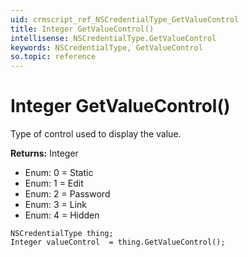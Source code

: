 ```yaml
---
uid: crmscript_ref_NSCredentialType_GetValueControl
title: Integer GetValueControl()
intellisense: NSCredentialType.GetValueControl
keywords: NSCredentialType, GetValueControl
so.topic: reference
---
```


# Integer GetValueControl()

Type of control used to display the value.

**Returns:** Integer

* Enum: 0 = Static
* Enum: 1 = Edit
* Enum: 2 = Password
* Enum: 3 = Link
* Enum: 4 = Hidden

```crmscript
NSCredentialType thing;
Integer valueControl  = thing.GetValueControl();
```

